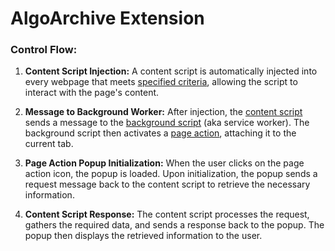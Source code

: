 # AlgoArchive Extension

### Control Flow:
1. **Content Script Injection:** A content script is automatically injected into every webpage that meets [specified criteria](/public/manifest.json), allowing the script to interact with the page's content.

2. **Message to Background Worker:** After injection, the [content script](/src/scripts/content.ts) sends a message to the [background script](/src/background.ts) (aka service worker). The background script then activates a [page action](https://developer.chrome.com/docs/extensions/mv2/reference/pageAction), attaching it to the current tab.

3. **Page Action Popup Initialization:** When the user clicks on the page action icon, the popup is loaded. Upon initialization, the popup sends a request message back to the content script to retrieve the necessary information.

4. **Content Script Response:** The content script processes the request, gathers the required data, and sends a response back to the popup. The popup then displays the retrieved information to the user.